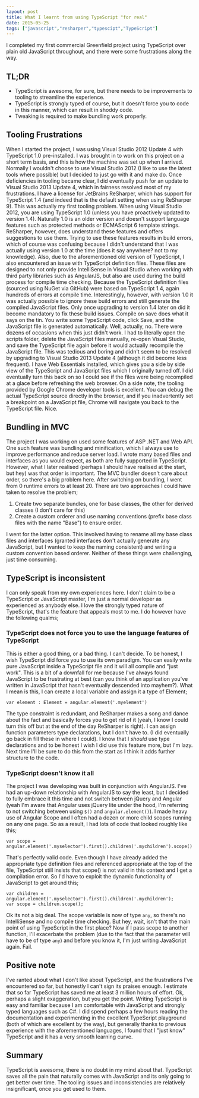 ```yaml
---
layout: post
title: What I learnt from using TypeScript "for real"
date: 2015-05-25
tags: ["javascript","resharper","typescipt","TypeScript"]
---
```


I completed my first commercial Greenfield project using TypeScript over plain old JavaScript throughout, and there were some frustrations along the way.  

## TL;DR

*   TypeScript is awesome, for sure, but there needs to be improvements to tooling to streamline the experience.
*   TypeScript is strongly typed of course, but it doesn't force you to code in this manner, which can result in shoddy code.
*   Tweaking is required to make bundling work properly.

## Tooling Frustrations

When I started the project, I was using Visual Studio 2012 Update 4 with TypeScript 1.0 pre-installed.  I was brought in to work on this project on a short term basis, and this is how the machine was set up when I arrived.  Normally I wouldn't choose to use Visual Studio 2012 (I like to use the latest tools where possible) but I decided to just go with it and make do.  Once deficiencies in tooling became clear, I did eventually push for an update to Visual Studio 2013 Update 4, which in fairness resolved most of my frustrations. I have a license for JetBrains ReSharper, which has support for TypeScript 1.4 (and indeed that is the default setting when using ReSharper 9).  This was actually my first tooling problem. When using Visual Studio 2012, you are using TypeScript 1.0 (unless you have proactively updated to version 1.4).  Naturally 1.0 is an older version and doesn't support language features such as protected methods or ECMAScript 6 template strings.  ReSharper, however, does understand these features and offers suggestions to use them.  Trying to use these features results in build errors, which of course was confusing because I didn't understand that I was actually using version 1.0 at the time (does it say anywhere? not to my knowledge). Also, due to the aforementioned old version of TypeScript, I also encountered an issue with TypeScript definition files.  These files are designed to not only provide IntelliSense in Visual Studio when working with third party libraries such as AngularJS, but also are used during the build process for compile time checking.  Because the TypeScript definition files (sourced using NuGet via GitHub) were based on TypeScript 1.4, again hundreds of errors at compile time.  Interestingly, however, with version 1.0 it was actually possible to ignore these build errors and still generate the compiled JavaScript files.  Only once upgrading to version 1.4 later on did it become mandatory to fix these build issues. Compile on save does what it says on the tin.  You write some TypeScript code, click Save, and the JavaScript file is generated automatically.  Well, actually, no.  There were dozens of occasions when this just didn't work.  I had to literally open the scripts folder, delete the JavaScript files manually, re-open Visual Studio, and save the TypeScript file again before it would actually recompile the JavaScript file.  This was tedious and boring and didn't seem to be resolved by upgrading to Visual Studio 2013 Update 4 (although it did become less frequent).  I have Web Essentials installed, which gives you a side by side view of the TypeScript and JavaScript files which I originally turned off.  I did eventually turn this back on so I could see if the files were being recompiled at a glace before refreshing the web browser. On a side note, the tooling provided by Google Chrome developer tools is excellent.  You can debug the actual TypeScript source directly in the browser, and if you inadvertently set a breakpoint on a JavaScript file, Chrome will navigate you back to the TypeScript file.  Nice.  

## Bundling in MVC

The project I was working on used some features of ASP .NET and Web API.  One such feature was bundling and minification, which I always use to improve performance and reduce server load.  I wrote many based files and interfaces as you would expect, as both are fully supported in TypeScript.  However, what I later realised (perhaps I should have realised at the start, but hey) was that order is important.  The MVC bundler doesn't care about order, so there's a big problem here.  After switching on bundling, I went from 0 runtime errors to at least 20.  There are two approaches I could have taken to resolve the problem;

1.  Create two separate bundles, one for base classes, the other for derived classes (I don't care for this)
2.  Create a custom orderer and use naming conventions (prefix base class files with the name "Base") to ensure order.

I went for the latter option.  This involved having to rename all my base class files and interfaces (granted interfaces don't actually generate any JavaScript, but I wanted to keep the naming consistent) and writing a custom convention based orderer.  Neither of these things were challenging, just time consuming.  

## TypeScript is inconsistent

I can only speak from my own experiences here.  I don't claim to be a TypeScript or JavaScript master, I'm just a normal developer as experienced as anybody else. I love the strongly typed nature of TypeScript, that's the feature that appeals most to me.  I do however have the following qualms;  

### TypeScript does not force you to use the language features of TypeScript

This is either a good thing, or a bad thing.  I can't decide.  To be honest, I wish TypeScript did force you to use its own paradigm.  You can easily write pure JavaScript inside a TypeScript file and it will all compile and "just work".  This is a bit of a downfall for me because I've always found JavaScript to be frustrating at best (can you think of an application you've written in JavaScript that hasn't eventually descended into mayhem?). What I mean is this, I can create a local variable and assign it a type of Element;

    var element : Element = angular.element('.myelement')

The type constraint is redundant, and ReSharper makes a song and dance about the fact and basically forces you to get rid of it (yeah, I know I could turn this off but at the end of the day ReSharper is right).  I can assign function parameters type declarations, but I don't have to.  (I did eventually go back in fill these in where I could).  I know that I _should_ use type declarations and to be honest I wish I did use this feature more, but I'm lazy.  Next time I'll be sure to do this from the start as I think it adds further structure to the code.  

### TypeScript doesn't know it all

The project I was developing was built in conjunction with AngularJS.  I've had an up-down relationship with AngularJS to say the least, but I decided to fully embrace it this time and not switch between jQuery and Angular (yeah I'm aware that Angular uses jQuery lite under the hood, I'm referring to not switching between using `$()` and `angular.element()`).  I made heavy use of Angular Scope and I often had a dozen or more child scopes running on any one page.  So as a result, I had lots of code that looked roughly like this;

    var scope = angular.element('.myselector').first().children('.mychildren').scope()

That's perfectly valid code.  Even though I have already added the appropriate type definition files and referenced appropriate at the top of the file, TypeScript still insists that scope() is not valid in this context and I get a compilation error.  So I'd have to exploit the dynamic functionality of JavaScript to get around this;

    var children = angular.element('.myselector').first().children('.mychildren');
    var scope = children.scope();

Ok its not a big deal.  The scope variable is now of type `any`, so there's no IntelliSense and no compile time checking.  But hey, wait, isn't that the main point of using TypeScript in the first place?  Now if I pass scope to another function, I'll exacerbate the problem (due to the fact that the parameter will have to be of type `any`) and before you know it, I'm just writing JavaScript again.  Fail.

## Positive note

I've ranted about what I don't like about TypeScript, and the frustrations I've encountered so far, but honestly I can't sign its praises enough.  I estimate that so far TypeScript has saved me at least 3 million hours of effort.  Ok, perhaps a slight exaggeration, but you get the point.  Writing TypeScript is easy and familiar because I am comfortable with JavaScript and strongly typed languages such as C#.  I did spend perhaps a few hours reading the documentation and experimenting in the excellent TypeScript playground (both of which are excellent by the way), but generally thanks to previous experience with the aforementioned languages, I found that I "just know" TypeScript and it has a very smooth learning curve.  

## Summary

TypeScript is awesome, there is no doubt in my mind about that.  TypeScript saves all the pain that naturally comes with JavaScript and its only going to get better over time.   The tooling issues and inconsistencies are relatively insignificant, once you get used to them.